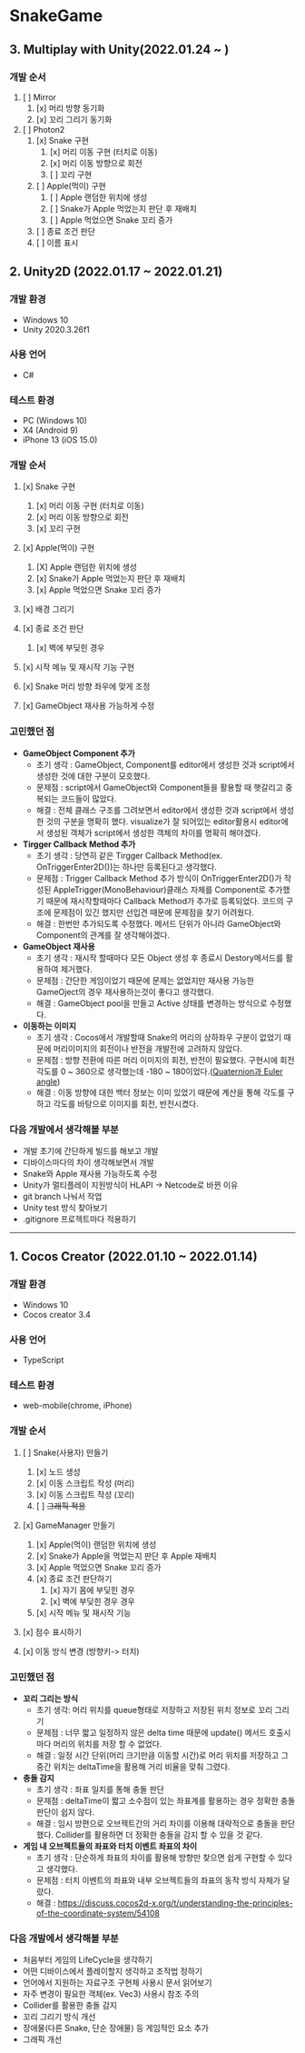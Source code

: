 # SnakeGame
## 3. Multiplay with Unity(2022.01.24 ~ )

### 개발 순서
1. [ ] Mirror
   1. [x] 머리 방향 동기화
   2. [x] 꼬리 그리기 동기화
2. [ ] Photon2
   1. [x] Snake 구현
      1. [x] 머리 이동 구현 (터치로 이동)
      2. [x] 머리 이동 방향으로 회전
      3. [ ] 꼬리 구현
   2. [ ] Apple(먹이) 구현
      1. [ ] Apple 랜덤한 위치에 생성
      2. [ ] Snake가 Apple 먹었는지 판단 후 재배치
      3. [ ] Apple 먹었으면 Snake 꼬리 증가
   3. [ ] 종료 조건 판단
   4. [ ] 이름 표시

## 2. Unity2D (2022.01.17 ~ 2022.01.21)
### 개발 환경
- Windows 10
- Unity 2020.3.26f1

### 사용 언어
- C#

### 테스트 환경
- PC (Windows 10)
- X4 (Android 9)
- iPhone 13 (iOS 15.0)

### 개발 순서
1. [x] Snake 구현
   1. [x] 머리 이동 구현 (터치로 이동)
   2. [x] 머리 이동 방향으로 회전
   3. [x] 꼬리 구현
2. [x] Apple(먹이) 구현
   1. [X] Apple 랜덤한 위치에 생성
   2. [x] Snake가 Apple 먹었는지 판단 후 재배치
   3. [x] Apple 먹었으면 Snake 꼬리 증가
3. [x] 배경 그리기
4. [x] 종료 조건 판단
   1. [x] 벽에 부딪힌 경우
5. [x] 시작 메뉴 및 재시작 기능 구현

6. [x] Snake 머리 방향 좌우에 맞게 조정
7. [x] GameObject 재사용 가능하게 수정

### 고민했던 점
- **GameObject Component 추가**
  - 초기 생각 : GameObject, Component를 editor에서 생성한 것과 script에서 생성한 것에 대한 구분이 모호했다.
  - 문제점 : script에서 GameObject와 Component들을 활용할 때 햇갈리고 중복되는 코드들이 많았다.
  - 해결 : 전체 클래스 구조를 그려보면서 editor에서 생성한 것과 script에서 생성한 것의 구분을 명확히 했다. visualize가 잘 되어있는 editor활용시 editor에서 생성된 객체가 script에서 생성한 객체의 차이를 명확히 해야겠다.
- **Tirgger Callback Method 추가**
  - 초기 생각 : 당연히 같은 Tirgger Callback Method(ex. OnTriggerEnter2D())는 하나만 등록된다고 생각했다.
  - 문제점 : Trigger Callback Method 추가 방식이 OnTriggerEnter2D()가 작성된 AppleTrigger(MonoBehaviour)클래스 자체를 Component로 추가했기 때문에 재시작할때마다 Callback Method가 추가로 등록되었다. 코드의 구조에 문제점이 있긴 했지만 선입견 때문에 문제점을 찾기 어려웠다.
  - 해결 : 한번만 추가되도록 수정했다. 메서드 단위가 아니라 GameObject와 Component의 관계를 잘 생각해야겠다.
- **GameObject 재사용**
  - 초기 생각 : 재시작 할때마다 모든 Object 생성 후 종료시 Destory메서드를 활용하여 제거했다.
  - 문제점 : 간단한 게임이었기 때문에 문제는 없었지만 재사용 가능한 GameOject의 경우 재사용하는것이 좋다고 생각했다.
  - 해결 : GameObject pool을 만들고 Active 상태를 변경하는 방식으로 수정했다.
- **이동하는 이미지**
  - 초기 생각 : Cocos에서 개발할때 Snake의 머리의 상하좌우 구분이 없었기 때문에 머리이미지의 회전이나 반전을 개발전에 고려하지 않았다.
  - 문제점 : 방향 전환에 따른 머리 이미지의 회전, 반전이 필요했다. 구현시에 회전 각도를 0 ~ 360으로 생각했는데 -180 ~ 180이었다.([Quaternion과 Euler angle](https://killu.tistory.com/12))
  - 해결 : 이동 방향에 대한 백터 정보는 이미 있었기 때문에 계산을 통해 각도를 구하고 각도를 바탕으로 이미지를 회전, 반전시켰다.

### 다음 개발에서 생각해볼 부분
- 개발 초기에 간단하게 빌드를 해보고 개발
- 디바이스마다의 차이 생각해보면서 개발
- Snake와 Apple 재사용 가능하도록 수정
- Unity가 멀티플레이 지원방식이 HLAPI -> Netcode로 바뀐 이유
- git branch 나눠서 작업
- Unity test 방식 찾아보기
- .gitignore 프로젝트마다 적용하기
  
****
## 1. Cocos Creator (2022.01.10 ~ 2022.01.14)
### 개발 환경
- Windows 10
- Cocos creator 3.4
### 사용 언어
- TypeScript
### 테스트 환경
- web-mobile(chrome, iPhone)
### 개발 순서
1. [ ] Snake(사용자) 만들기
   1. [x] 노드 생성
   2. [x] 이동 스크립트 작성 (머리)
   3. [x] 이동 스크립트 작성 (꼬리)
   4. [ ] ~~그래픽 적용~~
2. [x] GameManager 만들기
   1. [x] Apple(먹이) 랜덤한 위치에 생성
   2. [x] Snake가 Apple을 먹었는지 판단 후 Apple 재배치
   3. [x] Apple 먹었으면 Snake 꼬리 증가
   4. [x] 종료 조건 판단하기
      1. [x] 자기 몸에 부딪힌 경우
      2. [x] 벽에 부딪힌 경우 경우
   5. [x] 시작 메뉴 및 재시작 기능
3. [x] 점수 표시하기

4. [x] 이동 방식 변경 (방향키-> 터치)

### 고민했던 점
- **꼬리 그리는 방식**
   - 초기 생각: 머리 위치를 queue형태로 저장하고 저장된 위치 정보로 꼬리 그리기
   - 문제점 : 너무 짧고 일정하지 않은 delta time 때문에 update() 메서드 호출시마다 머리의 위치를 저장 할 수 없었다.
   - 해결 : 일정 시간 단위(머리 크기만큼 이동할 시간)로 머리 위치를 저장하고 그 중간 위치는 deltaTime을 활용해 거리 비율을 맞춰 그렸다.
- **충돌 감지**
  - 초기 생각 : 좌표 일치를 통해 충돌 판단
  - 문제점 : deltaTime이 짧고 소수점이 있는 좌표계를 활용하는 경우 정확한 충돌 판단이 쉽지 않다.
  - 해결 : 임시 방편으로 오브젝트간의 거리 차이를 이용해 대략적으로 충돌을 판단했다. Collider를 활용하면 더 정확한 충돌을 감지 할 수 있을 것 같다.
- **게임 내 오브젝트들의 좌표와 터치 이벤트 좌표의 차이**
   - 초기 생각 : 단순하게 좌표의 차이를 활용해 방향만 찾으면 쉽게 구현할 수 있다고 생각했다.
   - 문제점 : 터치 이벤트의 좌표와 내부 오브젝트들의 좌표의 동작 방식 자체가 달랐다.
   - 해결 : https://discuss.cocos2d-x.org/t/understanding-the-principles-of-the-coordinate-system/54108

### 다음 개발에서 생각해볼 부분
   - 처음부터 게임의 LifeCycle을 생각하기
   - 어떤 디바이스에서 플레이할지 생각하고 조작법 정하기
   - 언어에서 지원하는 자료구조 구현체 사용시 문서 읽어보기
   - 자주 변경이 필요한 객체(ex. Vec3) 사용시 참조 주의
   - Collider를 활용한 충돌 감지
   - 꼬리 그리기 방식 개선
   - 장애물(다른 Snake, 단순 장애물) 등 게임적인 요소 추가
   - 그래픽 개선
